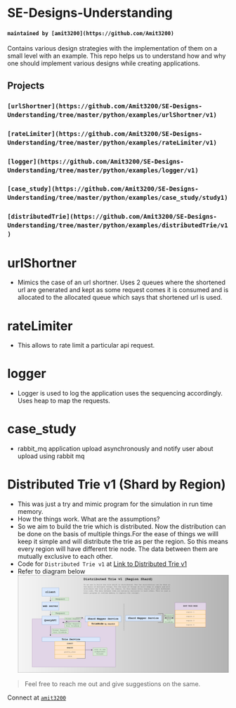 # SE-Designs-Understanding
#### ```maintained by [amit3200](https://github.com/Amit3200)```
Contains various design strategies with the implementation of them on a small level with an example. This repo helps us to understand how and why one should implement various designs while creating applications.

## Projects
 ### `[urlShortner](https://github.com/Amit3200/SE-Designs-Understanding/tree/master/python/examples/urlShortner/v1)`
 ### `[rateLimiter](https://github.com/Amit3200/SE-Designs-Understanding/tree/master/python/examples/rateLimiter/v1)`
 ### `[logger](https://github.com/Amit3200/SE-Designs-Understanding/tree/master/python/examples/logger/v1)`
 ### `[case_study](https://github.com/Amit3200/SE-Designs-Understanding/tree/master/python/examples/case_study/study1)`
 ### `[distributedTrie](https://github.com/Amit3200/SE-Designs-Understanding/tree/master/python/examples/distributedTrie/v1)`


# urlShortner
 * Mimics the case of an url shortner. Uses 2 queues where the shortened url are generated and kept as some request comes it is consumed and is allocated  to the allocated queue which says that shortened url is used.

# rateLimiter
 * This allows to rate limit a particular api request.

# logger
 * Logger is used to log the application uses the sequencing accordingly. Uses heap to map the requests.

# case_study
 * rabbit_mq application upload asynchronously and notify user about upload using rabbit mq

# Distributed Trie v1 (Shard by Region)
 * This was just a try and mimic program for the simulation in run time memory.
 * How the things work. What are the assumptions?
 * So we aim to build the trie which is distributed. Now the distribution can be done on the basis of multiple things.For the ease of things we willl keep it simple and will distribute the trie as per the region. So this means every region will have different trie node. The data between them are mutually exclusive to each other.
 * Code for `Distributed Trie v1` at [Link to Distributed Trie v1](https://github.com/Amit3200/SE-Designs-Understanding/blob/master/python/examples/distributedTrie/v1/distributedTrieV1.png)
 * Refer to diagram below
![Alt text](python/examples/distributedTrie/v1/distributedTrieV1.png?raw=true "Distributed Trie v1")


> Feel free to reach me out and give suggestions on the same.


Connect at [`amit3200`](https://github.com/Amit3200)
